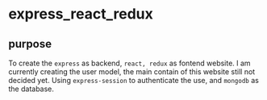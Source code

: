 # express_react_redux

## purpose
To create the `express` as backend, `react, redux` as fontend website.
I am currently creating the user model, the main contain of this website still not decided yet.
Using `express-session` to authenticate the use, and `mongodb` as the database. 
